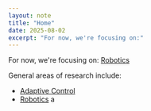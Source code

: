 ```yaml
---
layout: note
title: "Home"
date: 2025-08-02
excerpt: "For now, we're focusing on:"
---
```


For now, we're focusing on:
[Robotics](robotics)


General areas of research include:
- [Adaptive Control](adaptive-control)
- [Robotics](robotics)
a